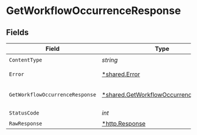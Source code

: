 # GetWorkflowOccurrenceResponse


## Fields

| Field                                                                                         | Type                                                                                          | Required                                                                                      | Description                                                                                   |
| --------------------------------------------------------------------------------------------- | --------------------------------------------------------------------------------------------- | --------------------------------------------------------------------------------------------- | --------------------------------------------------------------------------------------------- |
| `ContentType`                                                                                 | *string*                                                                                      | :heavy_check_mark:                                                                            | N/A                                                                                           |
| `Error`                                                                                       | [*shared.Error](../../models/shared/error.md)                                                 | :heavy_minus_sign:                                                                            | General error                                                                                 |
| `GetWorkflowOccurrenceResponse`                                                               | [*shared.GetWorkflowOccurrenceResponse](../../models/shared/getworkflowoccurrenceresponse.md) | :heavy_minus_sign:                                                                            | The workflow occurrence                                                                       |
| `StatusCode`                                                                                  | *int*                                                                                         | :heavy_check_mark:                                                                            | N/A                                                                                           |
| `RawResponse`                                                                                 | [*http.Response](https://pkg.go.dev/net/http#Response)                                        | :heavy_minus_sign:                                                                            | N/A                                                                                           |